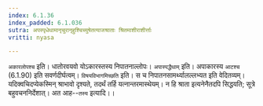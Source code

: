 ```yaml
---
index: 6.1.36
index_padded: 6.1.036
sutra: अपस्पृधेथामानृचुरानृहुश्चिच्युषेतत्याजश्राताः श्रितमाशीराशीर्त्ताः
vritti: nyasa

---
```

`अकारलोपश्च` इति। धातोरवयवो योऽकारस्तस्य निपातनाल्लोपः। `अपास्पद्धैथाम्` इति। अपाकारस्य `आटश्च` (6.1.90) इति सवर्णदीर्घत्वम्।
`विषयविभागमिच्छति` इति। स च निपातनसामर्थ्यालल्लभ्यत इति वेदितव्यम्। यदिक्वचिदप्येकस्मिन् श्राभावो दृश्यते, तदर्थं तर्हि यत्नान्तरमास्थेयम्। न हि श्राता इत्यनेनैतदपि सिद्धयति; सूत्रे बहुवचननिर्देशात्। अत आह--`तस्य` इत्यादि।।